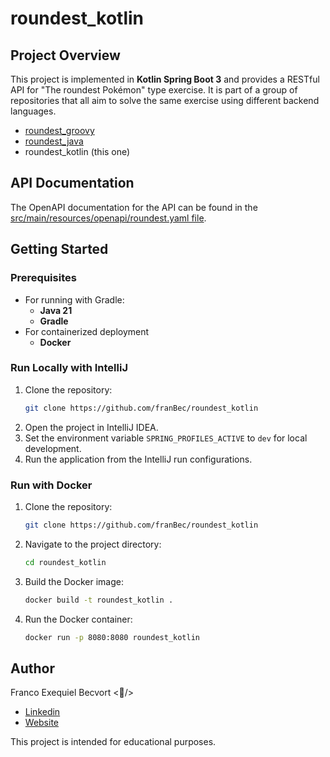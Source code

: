 # roundest_kotlin

## Project Overview
This project is implemented in **Kotlin Spring Boot 3** and provides a RESTful API for "The roundest Pokémon" type exercise. It is part of a group of repositories that all aim to solve the same exercise using different backend languages.

- [roundest_groovy](https://github.com/franBec/roundest_groovy)
- [roundest_java](https://github.com/franBec/roundest_java)
- roundest_kotlin (this one)

## API Documentation
The OpenAPI documentation for the API can be found in the [src/main/resources/openapi/roundest.yaml file](https://github.com/franBec/roundest_kotlin/blob/main/src/main/resources/openapi/roundest.yaml).

## Getting Started

### Prerequisites
- For running with Gradle:
    - **Java 21**
    - **Gradle**
- For containerized deployment
    - **Docker**

### Run Locally with IntelliJ
1. Clone the repository:
    ```bash
    git clone https://github.com/franBec/roundest_kotlin
    ```
2. Open the project in IntelliJ IDEA.
3. Set the environment variable `SPRING_PROFILES_ACTIVE` to `dev` for local development.
4. Run the application from the IntelliJ run configurations.

### Run with Docker
1. Clone the repository:
     ```bash
     git clone https://github.com/franBec/roundest_kotlin
     ```
2. Navigate to the project directory:
    ```bash
    cd roundest_kotlin
    ```
3. Build the Docker image:
    ```bash
    docker build -t roundest_kotlin .
    ```
4. Run the Docker container:
     ```bash
     docker run -p 8080:8080 roundest_kotlin
     ```

## Author
Franco Exequiel Becvort <🐤/>
- [Linkedin](https://www.linkedin.com/in/franco-becvort/)
- [Website](https://pollito.dev/)

This project is intended for educational purposes.
